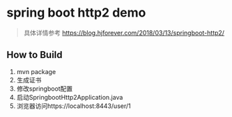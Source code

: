# spring boot http2 demo

> 具体详情参考 https://blog.hjforever.com/2018/03/13/springboot-http2/

## How to Build
1. mvn package
2. 生成证书
3. 修改springboot配置 
4. 启动SpringbootHttp2Application.java
5. 浏览器访问https://localhost:8443/user/1 
